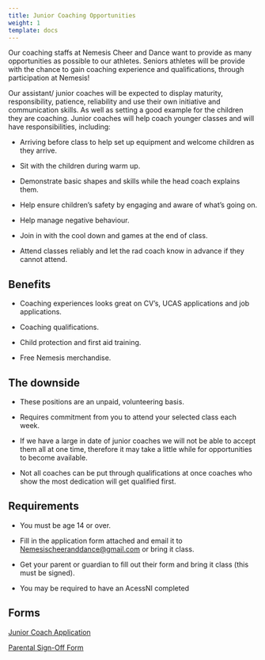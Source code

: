 ```yaml
---
title: Junior Coaching Opportunities
weight: 1
template: docs
---
```


Our coaching staffs at Nemesis Cheer and Dance want to provide as many opportunities as possible to our athletes. Seniors athletes will be provide with the chance to gain coaching experience and qualifications, through participation at Nemesis! 


Our assistant/ junior coaches will be expected to display maturity, responsibility, patience, reliability and use their own initiative and communication skills. As well as setting a good example for the children they are coaching. Junior coaches will help coach younger classes and will have responsibilities, including:

+ Arriving before class to help set up equipment and welcome children as they arrive.

+ Sit with the children during warm up.

+ Demonstrate basic shapes and skills while the head coach explains them.

+ Help ensure children’s safety by engaging and aware of what’s going on.

+ Help manage negative behaviour.

+ Join in with the cool down and games at the end of class.

+ Attend classes reliably and let the rad coach know in advance if they cannot attend.


## Benefits

+ Coaching experiences looks great on CV’s, UCAS applications and job applications.

+ Coaching qualifications.

+ Child protection and first aid training.

+ Free Nemesis merchandise. 


## The downside

+ These positions are an unpaid, volunteering basis.

+ Requires commitment from you to attend your selected class each week.

+ If we have a large in date of junior coaches we will not be able to accept them all at one time, therefore it may take a little while for opportunities to become available.

+ Not all coaches can be put through qualifications at once coaches who show the most dedication will get qualified first.


## Requirements

+ You must be age 14 or over.

+ Fill in the application form attached and email it to Nemesischeeranddance@gmail.com or bring it class.

+ Get your parent or guardian to fill out their form and bring it class (this must be signed).

+  You may be required to have an AcessNI completed

## Forms

<a href="https://drive.google.com/file/d/1dJ1WkJeVR23F5n5SQdi7_FInL76Q3hCa/view?usp=sharing" target="_blank">Junior Coach Application</a>

<a href="https://drive.google.com/file/d/1fMZdwL5u9tEu1ygDcvPpO5kKWluUpJs9/view?usp=sharing" target="_blank">Parental Sign-Off Form</a>